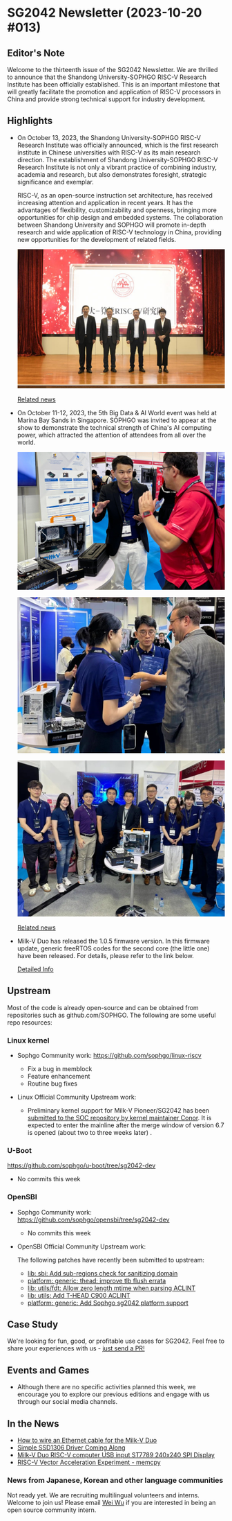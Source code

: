 # SG2042 Newsletter (2023-10-20 #013)

## Editor's Note

Welcome to the thirteenth issue of the SG2042 Newsletter. We are thrilled to announce that the Shandong University-SOPHGO RISC-V Research Institute has been officially established. This is an important milestone that will greatly facilitate the promotion and application of RISC-V processors in China and provide strong technical support for industry development.

## Highlights

+ On October 13, 2023, the Shandong University-SOPHGO RISC-V Research Institute was officially announced, which is the first research institute in Chinese universities with RISC-V as its main research direction. The establishment of Shandong University-SOPHGO RISC-V Research Institute is not only a vibrant practice of combining industry, academia and research, but also demonstrates foresight, strategic significance and exemplar.

  RISC-V, as an open-source instruction set architecture, has received increasing attention and application in recent years. It has the advantages of flexibility, customizability and openness, bringing more opportunities for chip design and embedded systems. The collaboration between Shandong University and SOPHGO will promote in-depth research and wide application of RISC-V technology in China, providing new opportunities for the development of related fields.

  ![pic16.jpg](./images/pic16.jpg)

  

  [Related news](https://mp.weixin.qq.com/s/0_2N6WI_Z2NRJ09joynn-w)

+ On October 11-12, 2023, the 5th Big Data & AI World event was held at Marina Bay Sands in Singapore. SOPHGO was invited to appear at the show to demonstrate the technical strength of China's AI computing power, which attracted the attention of attendees from all over the world.

  ![pic17.jpg](./images/pic17.jpg)

  

  ![pic18.jpg](./images/pic18.jpg)

  

  ![pic19.jpg](./images/pic19.jpg)

  

  [Related news](https://weibo.com/ttarticle/p/show?id=2309404956447401443408)
  
+ Milk-V Duo has released the 1.0.5 firmware version. In this firmware update, generic freeRTOS codes for the second core (the little one) have been released. For details, please refer to the link below.

  [Detailed Info](https://github.com/milkv-duo/duo-buildroot-sdk/releases/tag/Duo-V1.0.5)  


## Upstream

Most of the code is already open-source and can be obtained from repositories such as github.com/SOPHGO. The following are some useful repo resources:

### Linux kernel

+ Sophgo Community work: https://github.com/sophgo/linux-riscv

  + Fix a bug in memblock
  + Feature enhancement
  + Routine bug fixes

+ Linux Official Community Upstream work:

  + Preliminary kernel support for Milk-V Pioneer/SG2042 has been [submitted to the SOC repository by kernel maintainer Conor][lk-1]. It is expected to enter the mainline after the merge window of version 6.7 is opened (about two to three weeks later) .

[lk-1]:https://lore.kernel.org/linux-riscv/20231016-filing-payroll-7aca51b8f1a3@spud/

### U-Boot

https://github.com/sophgo/u-boot/tree/sg2042-dev

+ No commits this week

### OpenSBI

+ Sophgo Community work: https://github.com/sophgo/opensbi/tree/sg2042-dev

  + No commits this week

+ OpenSBI Official Community Upstream work:

  The following patches have recently been submitted to upstream:

  + [lib: sbi: Add sub-regions check for sanitizing domain][sbi-1]
  + [platform: generic: thead: improve tlb flush errata][sbi-2]
  + [lib: utils/fdt: Allow zero length mtime when parsing ACLINT][sbi-3]
  + [lib: utils: Add T-HEAD C900 ACLINT][sbi-4]
  + [platform: generic: Add Sophgo sg2042 platform support][sbi-5]


[sbi-1]:https://lists.infradead.org/pipermail/opensbi/2023-October/005705.html
[sbi-2]:https://lists.infradead.org/pipermail/opensbi/2023-October/005712.html
[sbi-3]:https://lists.infradead.org/pipermail/opensbi/2023-October/005718.html
[sbi-4]:https://lists.infradead.org/pipermail/opensbi/2023-October/005736.html
[sbi-5]:https://lists.infradead.org/pipermail/opensbi/2023-October/005725.html

## Case Study

We're looking for fun, good, or profitable use cases for SG2042. Feel free to share your experiences with us - [just send a PR!](https://github.com/sophgocommunity/SG2042-Newsletter/pulls)

## Events and Games

+ Although there are no specific activities planned this week, we encourage you to explore our previous editions and engage with us through our social media channels.

## In the News

+ [How to wire an Ethernet cable for the Milk-V Duo][news-1]
+ [Simple SSD1306 Driver Coming Along][news-2]
+ [Milk-V Duo RISC-V computer USB input ST7789 240x240 SPI Display][news-3]
+ [RISC-V Vector Acceleration Experiment - memcpy][news-4]


[news-1]:https://community.milkv.io/t/milkv-duo-rj45-iperf3-100mbs/712/1
[news-2]:https://community.milkv.io/t/simple-ssd1306-driver-coming-along/726
[news-3]:https://www.youtube.com/watch?v=Swo-zJ6brQI
[news-4]:https://mp.weixin.qq.com/s/wDKbV6n_4kpUVP8c3ozUJg

### News from Japanese, Korean and other language communities

Not ready yet. We are recruiting multilingual volunteers and interns. Welcome to join us! Please email [Wei Wu](mailto:wuwei2016@iscas.ac.cn) if you are interested in being an open source community intern.
